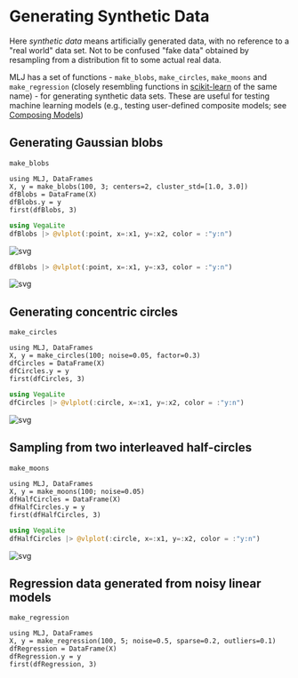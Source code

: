 # Generating Synthetic Data

Here *synthetic data* means artificially generated data, with no reference to a "real
world" data set. Not to be confused "fake data" obtained by resampling from a distribution
fit to some actual real data.

MLJ has a set of functions - `make_blobs`, `make_circles`,
`make_moons` and `make_regression` (closely resembling functions in
[scikit-learn](https://scikit-learn.org/stable/datasets/index.html#generated-datasets)
of the same name) - for generating synthetic data sets. These are
useful for testing machine learning models (e.g., testing user-defined
composite models; see [Composing Models](@ref))


##  Generating Gaussian blobs

```@docs
make_blobs
```


```@example foggy
using MLJ, DataFrames
X, y = make_blobs(100, 3; centers=2, cluster_std=[1.0, 3.0])
dfBlobs = DataFrame(X)
dfBlobs.y = y
first(dfBlobs, 3)
```

```julia
using VegaLite
dfBlobs |> @vlplot(:point, x=:x1, y=:x2, color = :"y:n") 
```




![svg](img/output_4_0.svg)




```julia
dfBlobs |> @vlplot(:point, x=:x1, y=:x3, color = :"y:n") 
```




![svg](img/output_5_0.svg)



##  Generating concentric circles

```@docs
make_circles
```


```@example foggy
using MLJ, DataFrames
X, y = make_circles(100; noise=0.05, factor=0.3)
dfCircles = DataFrame(X)
dfCircles.y = y
first(dfCircles, 3)
```



```julia
using VegaLite
dfCircles |> @vlplot(:circle, x=:x1, y=:x2, color = :"y:n") 
```




![svg](img/output_8_0.svg)



##  Sampling from two interleaved half-circles

```@docs
make_moons
```


```@example foggy
using MLJ, DataFrames
X, y = make_moons(100; noise=0.05)
dfHalfCircles = DataFrame(X)
dfHalfCircles.y = y
first(dfHalfCircles, 3)
```




```julia
using VegaLite
dfHalfCircles |> @vlplot(:circle, x=:x1, y=:x2, color = :"y:n") 
```




![svg](img/output_11_0.svg)



## Regression data generated from noisy linear models

```@docs
make_regression
```


```@example foggy
using MLJ, DataFrames
X, y = make_regression(100, 5; noise=0.5, sparse=0.2, outliers=0.1)
dfRegression = DataFrame(X)
dfRegression.y = y
first(dfRegression, 3)
```
	
